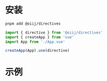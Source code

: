 # 安装

```bash
pnpm add @oiij/directives
```

```ts
import { directive } from '@oiij/directives'
import { createApp } from 'vue'
import App from './App.vue'

createApp(App).use(directive)
```

# 示例

<demo vue="./demos/directives.vue" />
